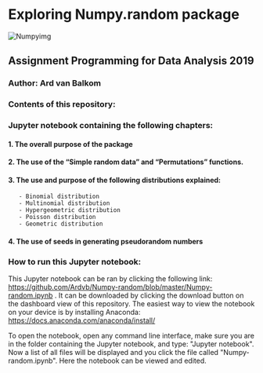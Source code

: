 # Exploring Numpy.random package

![Numpyimg](https://user-images.githubusercontent.com/47186083/68139099-76952400-ff21-11e9-8c68-7b63f2f52266.jpeg)


## Assignment Programming for Data Analysis 2019
### Author: Ard van Balkom


### Contents of this repository:

### Jupyter notebook containing the following chapters:

#### 1. The overall purpose of the package
#### 2. The use of the “Simple random data” and “Permutations” functions.
#### 3. The use and purpose of the following distributions explained:
       - Binomial distribution
       - Multinomial distribution
       - Hypergeometric distribution
       - Poisson distribution
       - Geometric distribution
#### 4. The use of seeds in generating pseudorandom numbers
      
### How to run this Jupyter notebook:

This Jupyter notebook can be ran by clicking the following link: https://github.com/Ardvb/Numpy-random/blob/master/Numpy-random.ipynb .
It can be downloaded by clicking the download button on the dashboard view of this repository.
The easiest way to view the notebook on your device is by installing Anaconda: https://docs.anaconda.com/anaconda/install/


To open the notebook, open any command line interface, make sure you are in the folder containing the Jupyter notebook, and type: "Jupyter notebook". Now a list of all files will be displayed and you click the file called "Numpy-random.ipynb". Here the notebook can be viewed and edited.


